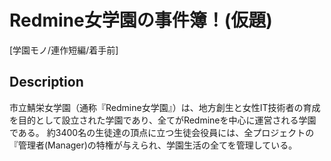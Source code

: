 Redmine女学園の事件簿！(仮題)
====================================

 [学園モノ/連作短編/着手前]

## Description

市立鯖栄女学園（通称『Redmine女学園』）は、地方創生と女性IT技術者の育成を目的として設立された学園であり、全てがRedmineを中心に運営される学園である。
約3400名の生徒達の頂点に立つ生徒会役員には、全プロジェクトの『管理者(Manager)の特権が与えられ、学園生活の全てを管理している。
